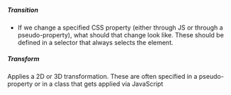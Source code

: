##### Transition

* If we change a specified CSS property (either through JS or through a pseudo-property), what should that change look like. These should be defined in a selector that always selects the element.

##### Transform

Applies a 2D or 3D transformation. These are often specified in a pseudo-property or in a class that gets applied via JavaScript
